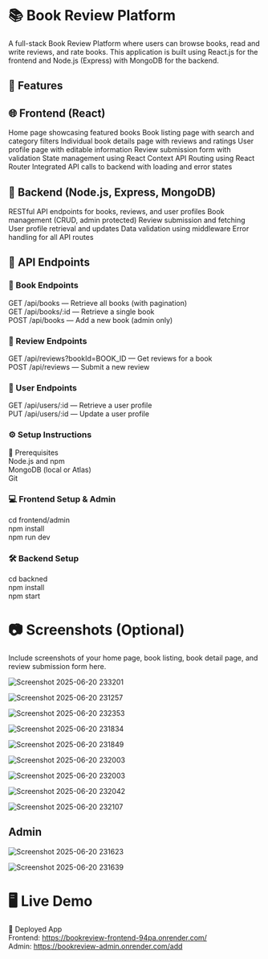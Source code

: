 # 📚 Book Review Platform


A full-stack Book Review Platform where users can browse books, read and write reviews, and rate books. This application is built using React.js for the frontend and Node.js (Express) with MongoDB for the backend.

## 🚀 Features
## 🌐 Frontend (React)
Home page showcasing featured books
Book listing page with search and category filters
Individual book details page with reviews and ratings
User profile page with editable information
Review submission form with validation
State management using React Context API
Routing using React Router
Integrated API calls to backend with loading and error states

## 🔧 Backend (Node.js, Express, MongoDB)
RESTful API endpoints for books, reviews, and user profiles
Book management (CRUD, admin protected)
Review submission and fetching
User profile retrieval and updates
Data validation using middleware
Error handling for all API routes

## 🧪 API Endpoints

### 📘 Book Endpoints
GET /api/books — Retrieve all books (with pagination) <br>
GET /api/books/:id — Retrieve a single book <br>
POST /api/books — Add a new book (admin only) <br>

### 📝 Review Endpoints
GET /api/reviews?bookId=BOOK_ID — Get reviews for a book <br>
POST /api/reviews — Submit a new review <br>

### 👤 User Endpoints
GET /api/users/:id — Retrieve a user profile <br>
PUT /api/users/:id — Update a user profile <br>

### ⚙️ Setup Instructions
📌 Prerequisites <br>
Node.js and npm <br>
MongoDB (local or Atlas) <br>
Git

### 💻 Frontend Setup & Admin
cd frontend/admin <br>
npm install <br>
npm run dev

### 🛠️ Backend Setup
cd backned <br>
npm install <br>
npm start

# 📷 Screenshots (Optional)
Include screenshots of your home page, book listing, book detail page, and review submission form here.

![Screenshot 2025-06-20 233201](https://github.com/user-attachments/assets/1c6a603f-4469-42ca-bfce-0c9988a6466c)

![Screenshot 2025-06-20 231257](https://github.com/user-attachments/assets/ba60cd91-51e8-4c3e-8d12-c9b07f077aa0)

![Screenshot 2025-06-20 232353](https://github.com/user-attachments/assets/b379a866-9a79-4726-867f-76f8caeeeb6e)

![Screenshot 2025-06-20 231834](https://github.com/user-attachments/assets/78958183-80db-41fb-b589-86ffdf844d6f)

![Screenshot 2025-06-20 231849](https://github.com/user-attachments/assets/4f8cfb1d-d73c-4704-90ae-c322b1e1b8b9)

![Screenshot 2025-06-20 232003](https://github.com/user-attachments/assets/475ffa44-01b5-4fd9-9737-49f8bfab6091)

![Screenshot 2025-06-20 232003](https://github.com/user-attachments/assets/9b0c5e74-9d43-4e4c-90cd-a78f1adb2540)

![Screenshot 2025-06-20 232042](https://github.com/user-attachments/assets/faccb8bf-debe-41c9-bcb0-25350b3dba7f)

![Screenshot 2025-06-20 232107](https://github.com/user-attachments/assets/afd7f39a-e71a-4622-a6b9-0c2ba9eb9421)

## Admin
![Screenshot 2025-06-20 231623](https://github.com/user-attachments/assets/8f952ec8-27da-4291-98d8-81089c79c24a)

![Screenshot 2025-06-20 231639](https://github.com/user-attachments/assets/7c744f13-1bdf-405e-aefc-f0121f8abedc)

# 🖥️ Live Demo
🔗 Deployed App <br>
Frontend: https://bookreview-frontend-94pa.onrender.com/ <br>
Admin: https://bookreview-admin.onrender.com/add















